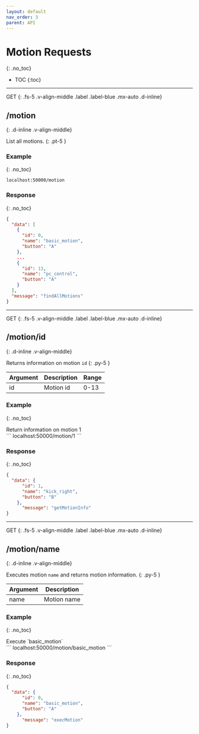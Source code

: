 ```yaml
---
layout: default
nav_order: 3
parent: API
---
```


# Motion Requests
{: .no_toc}

- TOC
{:toc}

---
GET
{: .fs-5 .v-align-middle .label .label-blue .mx-auto .d-inline}

## /motion
{: .d-inline .v-align-middle}

List all motions.
{: .pt-5 }


### Example
{: .no_toc}
```
localhost:50000/motion
```

### Response
{: .no_toc}
```json
{
  "data": [
    {
      "id": 0,
      "name": "basic_motion",
      "button": "A"
    },
	...
    {
      "id": 13,
      "name": "pc_control",
      "button": "A"
    }
  ],
  "message": "findAllMotions"
}
```

---

GET
{: .fs-5 .v-align-middle .label .label-blue .mx-auto .d-inline}

## /motion/id
{: .d-inline .v-align-middle}

Returns information on motion `id`
{: .py-5 }

| Argument | Description            | Range |
|----------|------------------------|-------|
| id       | Motion id              | 0-13  |

### Example
{: .no_toc}
<div class="code-example" markdown="1">
Return information on motion 1
</div>
```
localhost:50000/motion/1
```

### Response
{: .no_toc}
```json
{
  "data": {
      "id": 1,
      "name": "kick_right",
      "button": "B"
    },
      "message": "getMotionInfo"
}
```

---

GET
{: .fs-5 .v-align-middle .label .label-blue .mx-auto .d-inline}

## /motion/name
{: .d-inline .v-align-middle}

Executes motion `name` and returns motion information.
{: .py-5 }

| Argument | Description    |
|----------|----------------|
| name     | Motion name    |

### Example
{: .no_toc}
<div class="code-example" markdown="1">
Execute `basic_motion`
</div>
```
localhost:50000/motion/basic_motion
```

### Response
{: .no_toc}
```json
{
  "data": {
      "id": 0,
      "name": "basic_motion",
      "button": "A"
    },
      "message": "execMotion"
}
```
